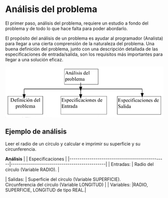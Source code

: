 # Análisis del problema

El primer paso, análisis del problema, requiere un estudio a fondo del problema
y de todo lo que hace falta para poder abordarlo.

El propósito del análisis de un problema es ayudar al programador (Analista) para llegar a una cierta comprensión de la naturaleza del problema. Una buena definición del problema, junto con una descripción detallada de las especificaciones de entrada/salida, son los requisitos más importantes para llegar a una solución eficaz.

![analisis](img/analisis.png)

## Ejemplo de análisis

Leer el radio de un círculo y calcular e imprimir su superficie y su circunferencia.

**Análisis**
|  | Especificaciones |
|------------------------------------------------|-----------------------------------------------|
| Entradas: | Radio del circulo (Variable RADIO). |

| Salidas:  | Superficie del circulo (Variable SUPERFICIE).<br/>Circunferencia del  circulo (Variable LONGITUD) |
| Variables:  |RADIO, SUPERFICIE, LONGITUD de tipo REAL.|



